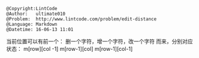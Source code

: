```
@Copyright:LintCode
@Author:   ultimate010
@Problem:  http://www.lintcode.com/problem/edit-distance
@Language: Markdown
@Datetime: 16-06-13 11:01
```

当前位置可以有前一个：
删一个字符，增一个字符，改一个字符
而来，分别对应状态：
m[row][col -1] m[row-1][col] m[row-1][col-1]

